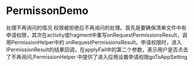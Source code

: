 # PermissonDemo
处理不再询问的情况
	  权限被拒绝后不再询问的处理。首先是要确保清单文件中有申请权限，其次在activity或fragment中重写onRequestPermissionsResult，调用PermissionHelper中的 onRequestPermissionsResult。申请权限时，进入IPermissionResult的结果回调，在applyFail中的第二个参数，表示用户是否点击了不再询问,PermissionHelper 中提供了进入应用设置申请权限goToAppSetting
